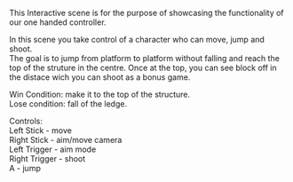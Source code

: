 This Interactive scene is for the purpose of showcasing the functionality of our one handed controller.  
  
In this scene you take control of a character who can move, jump and shoot.  
The goal is to jump from platform to platform without falling and reach the top of the struture in the centre. Once at the top, you can see block off in the distace wich you can shoot as a bonus game.  
  
Win Condition: make it to the top of the structure.  
Lose condition: fall of the ledge. 
  
Controls:  
Left Stick - move    
Right Stick - aim/move camera    
Left Trigger - aim mode  
Right Trigger - shoot  
A - jump  
